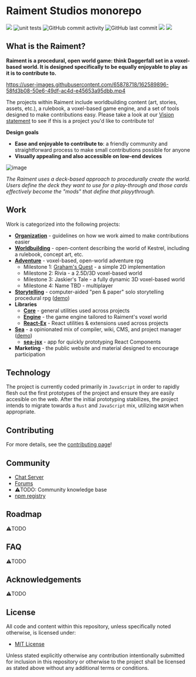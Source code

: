 # Raiment Studios monorepo

![](https://img.shields.io/badge/license-MIT-039)
![unit tests](https://github.com/raiment-studios/monorepo/actions/workflows/unit-test.yml/badge.svg)
![GitHub commit activity](https://img.shields.io/github/commit-activity/w/raiment-studios/monorepo)
![GitHub last commit](https://img.shields.io/github/last-commit/raiment-studios/monorepo)
[![](https://img.shields.io/badge/discussions-welcome!-489)](https://github.com/raiment-studios/monorepo/discussions)
[![](https://img.shields.io/badge/chat-zulip-386)](https://raiment-studios.zulipchat.com/)

## What is the Raiment?

**Raiment is a procedural, open world game: think Daggerfall set in a voxel-based world. It is designed specifically to be equally enjoyable to play as it is to contribute to.** 

https://user-images.githubusercontent.com/65878718/162589896-58fd3b08-50e6-49df-ac4d-e45653a95dbb.mp4

The projects within Raiment include worldbuilding content (art, stories, assets, etc.), a rulebook, a voxel-based game engine, and a set of tools designed to make contributions easy. Please take a look at our [Vision statement](source/projects/organization/vision.md) to see if this is a project you'd like to contribute to!

**Design goals**

* **Ease and enjoyable to contribute to**: a friendly community and straightforward process to make small contributions possible for anyone
* **Visually appealing and also accessible on low-end devices**

![image](https://user-images.githubusercontent.com/65878718/162591525-b9be3729-4611-4c85-9146-ce003426f3d6.png)

_The Raiment uses a deck-based approach to procedurally create the world. Users define the deck they want to use for a play-through and those cards effectively become the "mods" that define that playythrough._

## Work

Work is categorized into the following projects:

* [**Organization**](source/projects/organization) - guidelines on how we work aimed to make contributions easier
* [**Worldbuilding**](source/projects/worldbuilding) - open-content describing the world of Kestrel, including a rulebook, concept art, etc.
* [**Adventure**](source/projects/adventure) - voxel-based, open-world adventure rpg
    * Milestone 1: [Graham's Quest](https://grahams-quest.raiment.studio/) - a simple 2D implementation
    * Milestone 2: Rivia - a 2.5D/3D voxel-based world
    * Milestone 3: Jaskier's Tale - a fully dynamic 3D voxel-based world
    * Milestone 4: Name TBD - multiplayer
* [**Storytelling**](source/projects/storytelling) - computer-aided "pen & paper" solo storytelling procedural rpg ([demo](https://storytelling.raiment.studio/))
* **Libraries**
    * [**Core**](source/lib/core) - general utilities used across projects
    * [**Engine**](source/lib/engine) - the game engine tailored to Raiment's voxel world
    * [**React-Ex**](source/lib/react-ex) - React utilities & extensions used across projects
* [**Sea**](source/projects/sea) - a opinionated mix of compiler, wiki, CMS, and project manager ([demo](https://project.raiment.studio/))
    * [**sea-jsx**](source/projects/sea/apps/sea-jsx) - app for quickly prototyping React Components
* **Marketing** - the public website and material designed to encourage participation


## Technology

The project is currently coded primarily in `JavaScript` in order to rapidly flesh out the first prototypes of the project and ensure they are easily accesible on the web. After the initial prototyping stabilizes, the project intends to migrate towards a `Rust` and `JavaScript` mix, utilizing `WASM` when appropriate.

## Contributing

For more details, see the [contributing page](source/projects/organization/contributing.md)!

## Community

* [Chat Server](https://raiment-studios.zulipchat.com/)
* [Forums](https://github.com/raiment-studios/monorepo/discussions)
* ⚠️TODO: Community knowledge base
* [npm registry](https://www.npmjs.com/package/@raiment)

## Roadmap

⚠️TODO

## FAQ

⚠️TODO

## Acknowledgements

⚠️TODO 

## License

All code and content within this repository, unless specifically noted otherwise, is licensed under:

* [MIT License](./LICENSE)

Unless stated explicitly otherwise any contribution intentionally submitted for inclusion in this repository or otherwise to the project shall be licensed as stated above without any additional terms or conditions.

